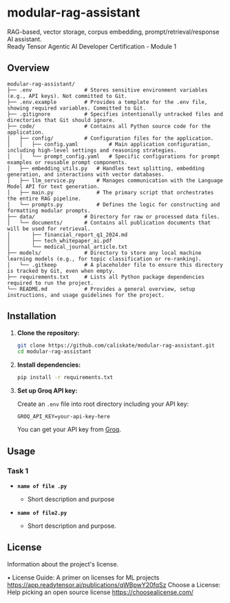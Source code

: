 
# modular-rag-assistant
RAG-based, vector storage, corpus embedding, prompt/retrieval/response AI assistant.
<br>Ready Tensor Agentic AI Developer Certification - Module 1

## Overview

```
modular-rag-assistant/
├── .env                 # Stores sensitive environment variables (e.g., API keys). Not committed to Git.
├── .env.example         # Provides a template for the .env file, showing required variables. Committed to Git.
├── .gitignore           # Specifies intentionally untracked files and directories that Git should ignore.
├── code/                # Contains all Python source code for the application.
│   ├── config/          # Configuration files for the application.
│   │   ├── config.yaml          # Main application configuration, including high-level settings and reasoning strategies.
│   │   └── prompt_config.yaml   # Specific configurations for prompt examples or reusable prompt components.
│   ├── embedding_utils.py   # Handles text splitting, embedding generation, and interactions with vector databases.
│   ├── llm_service.py       # Manages communication with the Language Model API for text generation.
│   ├── main.py              # The primary script that orchestrates the entire RAG pipeline.
│   └── prompts.py           # Defines the logic for constructing and formatting modular prompts.
├── data/                # Directory for raw or processed data files.
│   └── documents/       # Contains all publication documents that will be used for retrieval.
│       ├── financial_report_q1_2024.md
│       ├── tech_whitepaper_ai.pdf
│       └── medical_journal_article.txt
├── models/              # Directory to store any local machine learning models (e.g., for topic classification or re-ranking).
│   └── .gitkeep         # A placeholder file to ensure this directory is tracked by Git, even when empty.
├── requirements.txt     # Lists all Python package dependencies required to run the project.
└── README.md            # Provides a general overview, setup instructions, and usage guidelines for the project.
```

## Installation


1. **Clone the repository:**

   ```bash
   git clone https://github.com/caliskate/modular-rag-assistant.git
   cd modular-rag-assistant
   ```

2. **Install dependencies:**

   ```bash
   pip install -r requirements.txt
   ```

3. **Set up Groq API key:**

   Create an `.env` file into root directory including your API key:

   ```
   GROQ_API_KEY=your-api-key-here
   ```

   You can get your API key from [Groq](https://console.groq.com/).



## Usage

### Task 1

- **`name of file .py`**

  - Short description and purpose

- **`name of file2.py`**

  - Short description and purpose.




## License

Information about the project's license.

• License Guide: A primer on licenses for ML projects https://app.readytensor.ai/publications/qWBpwY20fqSz
Choose a License: Help picking an open source license  https://choosealicense.com/
